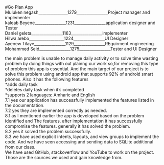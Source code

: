 #Go Plan App<br>
Muluken negash_______________1279________________Project manager and implementer<br>
kaleab Beyene________________1231________________application designer and Tester<br>
Daniel geleta________________1163________________implementer<br>
Hilwa arebo__________________1224________________UI Designer<br>
Ayenew Tilaye________________1129________________REquirment engineering<br>
Mohammed Seid________________1275________________Tester and UI Designer<br>

 the main problem is unable to manage daily activity or to solve time wasting problem by doing things with out plainng our work so,for removing this type of problem this app is essential. And the main target of our project is to solve this problem using android app that supports 92%
of android smart phones. Also it has the following features<br>
		*adds daily task<br>
		*deletes daily task when it’s completed<br>
		*supports 2 languages: Amharic and English<br>
7.1 yes our application has successfully implemented the features listed in the documentation.<br>
7.2 yes they are implemented correctly as needed.<br>
8.1 as I mentioned earlier the app is developed based on the problem identified and
The features. after implementation it has successfully compromise the features. generally it has solved the problem.<br>
8.2 yes it solved the problem successfully.<br>
8.3 we have used explicit intents, layouts, and view groups to implement the code. And we have seen accessing and sending data to SQLite additional from our class.<br>
We have used GitHub, stackoverflow and YouTube to work on the project. Those are the sources we used and gain knowledge from.
	  
